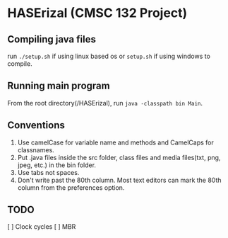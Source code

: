 # HASErizal (CMSC 132 Project)

## Compiling java files
  run `./setup.sh` if using linux based os 
    or `setup.sh` if using windows to compile.
    
## Running main program
  From the root directory(/HASErizal), run
    `java -classpath bin Main`.
   
## Conventions
  1. Use camelCase for variable name and methods and CamelCaps for classnames.
  2. Put .java files inside the src folder, class files and media files(txt, png, jpeg, etc.) in the bin folder.
  3. Use tabs not spaces.
  4. Don't write past the 80th column. Most text editors can mark the 80th column from the preferences option.

## TODO
  [ ] Clock cycles
  [ ] MBR
